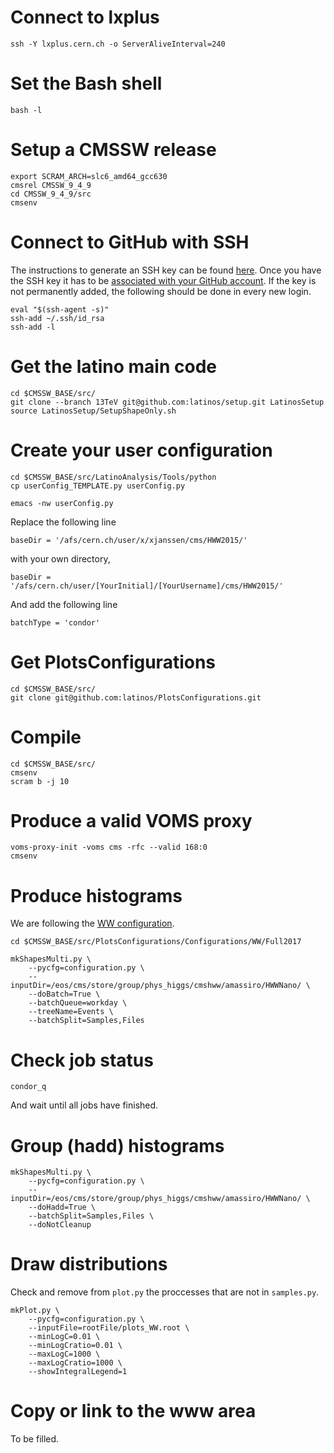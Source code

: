 # Connect to lxplus

    ssh -Y lxplus.cern.ch -o ServerAliveInterval=240


# Set the Bash shell

    bash -l


# Setup a CMSSW release

    export SCRAM_ARCH=slc6_amd64_gcc630
    cmsrel CMSSW_9_4_9
    cd CMSSW_9_4_9/src
    cmsenv


# Connect to GitHub with SSH

The instructions to generate an SSH key can be found [here](https://help.github.com/en/articles/connecting-to-github-with-ssh). Once you have the SSH key it has to be [associated with your GitHub account](https://github.com/settings/keys). If the key is not permanently added, the following should be done in every new login.

    eval "$(ssh-agent -s)"
    ssh-add ~/.ssh/id_rsa
    ssh-add -l


# Get the latino main code

    cd $CMSSW_BASE/src/
    git clone --branch 13TeV git@github.com:latinos/setup.git LatinosSetup
    source LatinosSetup/SetupShapeOnly.sh


# Create your user configuration

    cd $CMSSW_BASE/src/LatinoAnalysis/Tools/python
    cp userConfig_TEMPLATE.py userConfig.py

    emacs -nw userConfig.py

Replace the following line

    baseDir = '/afs/cern.ch/user/x/xjanssen/cms/HWW2015/'

with your own directory,

    baseDir = '/afs/cern.ch/user/[YourInitial]/[YourUsername]/cms/HWW2015/'

And add the following line

    batchType = 'condor'


# Get PlotsConfigurations

    cd $CMSSW_BASE/src/
    git clone git@github.com:latinos/PlotsConfigurations.git


# Compile

    cd $CMSSW_BASE/src/
    cmsenv
    scram b -j 10


# Produce a valid VOMS proxy

    voms-proxy-init -voms cms -rfc --valid 168:0
    cmsenv


# Produce histograms

We are following the [WW configuration](https://github.com/latinos/PlotsConfigurations/tree/master/Configurations/WW/Full2017).

    cd $CMSSW_BASE/src/PlotsConfigurations/Configurations/WW/Full2017

    mkShapesMulti.py \
        --pycfg=configuration.py \
        --inputDir=/eos/cms/store/group/phys_higgs/cmshww/amassiro/HWWNano/ \
        --doBatch=True \
        --batchQueue=workday \
        --treeName=Events \
        --batchSplit=Samples,Files


# Check job status

    condor_q

And wait until all jobs have finished.


# Group (hadd) histograms

    mkShapesMulti.py \
        --pycfg=configuration.py \
        --inputDir=/eos/cms/store/group/phys_higgs/cmshww/amassiro/HWWNano/ \
        --doHadd=True \
        --batchSplit=Samples,Files \
        --doNotCleanup


# Draw distributions

Check and remove from `plot.py` the proccesses that are not in `samples.py`.

    mkPlot.py \
        --pycfg=configuration.py \
        --inputFile=rootFile/plots_WW.root \
        --minLogC=0.01 \
        --minLogCratio=0.01 \
        --maxLogC=1000 \
        --maxLogCratio=1000 \
        --showIntegralLegend=1


# Copy or link to the www area

To be filled.
